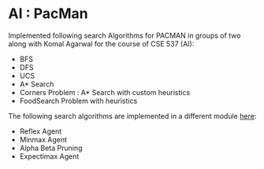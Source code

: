 # AI : PacMan
Implemented following search Algorithms for PACMAN in groups of two along with Komal Agarwal for the course of CSE 537 (AI):
- BFS
- DFS
- UCS
- A* Search
- Corners Problem : A* Search with custom heuristics
- FoodSearch Problem with heuristics

The following search algorithms are implemented in a different module [here](https://github.com/Kaustubh-Sable/AI_Projects/tree/master/Pacman-GameSearchProblems):
- Reflex Agent
- Minmax Agent
- Alpha Beta Pruning
- Expectimax Agent

